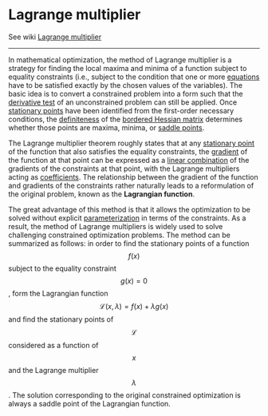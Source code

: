 # Lagrange multiplier

See wiki [Lagrange multiplier](https://en.wikipedia.org/wiki/Lagrange_multiplier)

---

In mathematical optimization, the method of Lagrange multiplier is a strategy for finding the local maxima and minima of a function subject to equality constraints (i.e., subject to the condition that one or more [equations](https://en.wikipedia.org/wiki/Equation) have to be satisfied exactly by the chosen values of the variables). The basic idea is to convert a constrained problem into a form such that the [derivative test](https://en.wikipedia.org/wiki/Derivative_test) of an unconstrained problem can still be applied. Once [stationary points](https://en.wikipedia.org/wiki/Stationary_point) have been identified from the first-order necessary conditions, the [definiteness](https://en.wikipedia.org/wiki/Definiteness_of_a_matrix) of the [bordered Hessian matrix](https://en.wikipedia.org/wiki/Bordered_Hessian) determines whether those points are maxima, minima, or [saddle points](https://en.wikipedia.org/wiki/Saddle_point).

The Lagrange multiplier theorem roughly states that at any [stationary point](https://en.wikipedia.org/wiki/Stationary_point) of the function that also satisfies the equality constraints, the [gradient](https://en.wikipedia.org/wiki/Gradient) of the function at that point can be expressed as a [linear combination](https://en.wikipedia.org/wiki/Linear_combination) of the gradients of the constraints at that point, with the Lagrange multipliers acting as [coefficients](https://en.wikipedia.org/wiki/Coefficient). The relationship between the gradient of the function and gradients of the constraints rather naturally leads to a reformulation of the original problem, known as the **Lagrangian function**.

The great advantage of this method is that it allows the optimization to be solved without explicit [parameterization](https://en.wikipedia.org/wiki/Parameterization) in terms of the constraints. As a result, the method of Lagrange multipliers is widely used to solve challenging constrained optimization problems. The method can be summarized as follows: in order to find the stationary points of a function $$f(x)$$ subject to the equality constraint $$g(x)=0$$, form the Lagrangian function
$$
\mathcal L(x,\lambda) = f(x) + \lambda g(x)
$$
and find the stationary points of $$\mathcal L$$ considered as a function of $$x$$ and the Lagrange multiplier $$\lambda$$. The solution corresponding to the original constrained optimization is always a saddle point of the Lagrangian function.

